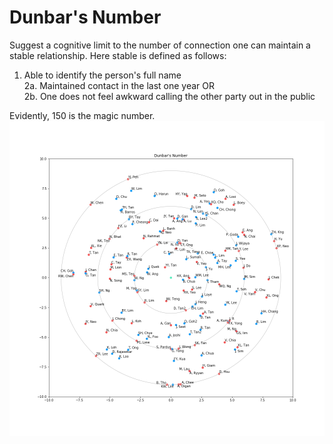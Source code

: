 # Dunbar's Number

Suggest a cognitive limit to the number of connection one can maintain a stable relationship. Here stable is defined as follows:
1. Able to identify the person's full name <br>
2a. Maintained contact in the last one year OR <br>
2b. One does not feel awkward calling the other party out in the public

Evidently, 150 is the magic number.
![](/image/Dunbar.png)
